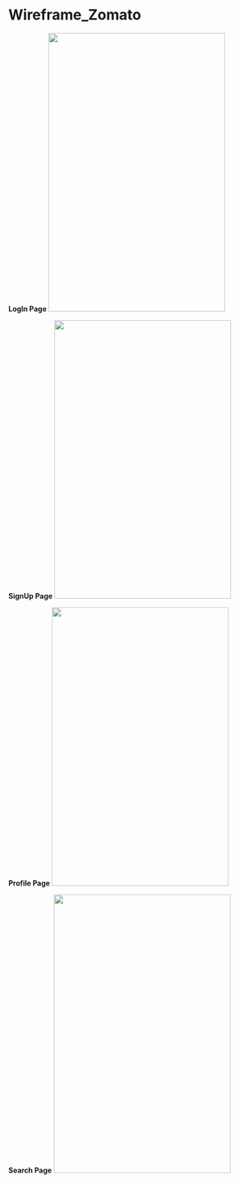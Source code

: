 # Wireframe_Zomato

**LogIn Page**
<img src="https://github.com/rutviprajapati16/Mockup_Zomato/assets/97946004/690680e7-34b4-4061-9f83-4135c762eb49" height="550" width="350">

**SignUp Page**
<img src="https://github.com/rutviprajapati16/Mockup_Zomato/assets/97946004/0721a792-80ac-45df-b594-3c51989a79a8" height="550" width="350">

**Profile Page**
<img src="https://github.com/rutviprajapati16/Mockup_Zomato/assets/97946004/0cbfb43a-e9e6-4955-9ca7-64b0953986f6" height="550" width="350">

**Search Page**
<img src="https://github.com/rutviprajapati16/Mockup_Zomato/assets/97946004/e48807e1-84fe-42c9-9e7b-42ac3a161b13" height="550" width="350">



